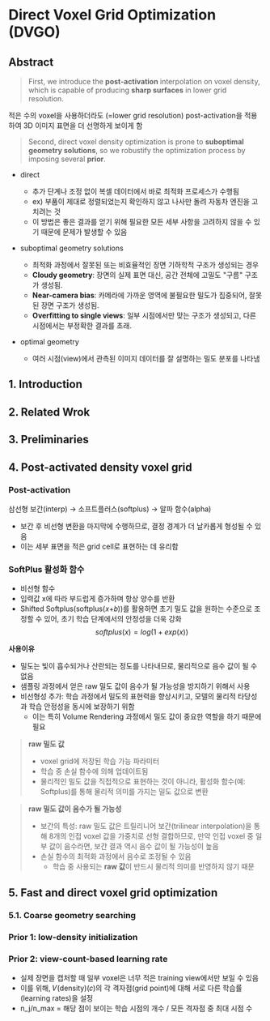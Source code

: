 # Direct Voxel Grid Optimization (DVGO)

## Abstract

> First, we introduce the **post-activation** interpolation on voxel density, which is capable of producing **sharp surfaces** in lower grid resolution.

적은 수의 voxel을 사용하더라도 (=lower grid resolution) post-activation을 적용하여 3D 이미지 표면을 더 선명하게 보이게 함

> Second, direct voxel density optimization is prone to **suboptimal geometry solutions**, so we robustify the optimization process by imposing several **prior**.

- direct

  - 추가 단계나 조정 없이 복셀 데이터에서 바로 최적화 프로세스가 수행됨
  - ex) 부품이 제대로 정렬되었는지 확인하지 않고 나사만 돌려 자동차 엔진을 고치려는 것
  - 이 방법은 좋은 결과를 얻기 위해 필요한 모든 세부 사항을 고려하지 않을 수 있기 때문에 문제가 발생할 수 있음

- suboptimal geometry solutions

  - 최적화 과정에서 잘못된 또는 비효율적인 장면 기하학적 구조가 생성되는 경우
  - **Cloudy geometry**: 장면의 실제 표면 대신, 공간 전체에 고밀도 "구름" 구조가 생성됨.
  - **Near-camera bias**: 카메라에 가까운 영역에 불필요한 밀도가 집중되어, 잘못된 장면 구조가 생성됨.
  - **Overfitting to single views**: 일부 시점에서만 맞는 구조가 생성되고, 다른 시점에서는 부정확한 결과를 초래.

- optimal geometry
  - 여러 시점(view)에서 관측된 이미지 데이터를 잘 설명하는 밀도 분포를 나타냄

## 1. Introduction

## 2. Related Wrok

## 3. Preliminaries

## 4. Post-activated density voxel grid

### Post-activation

삼선형 보간(interp) → 소프트플러스(softplus) → 알파 함수(alpha)

- 보간 후 비선형 변환을 마지막에 수행하므로, 결정 경계가 더 날카롭게 형성될 수 있음
- 이는 세부 표면을 적은 grid cell로 표현하는 데 유리함

### SoftPlus 활성화 함수

- 비선형 함수
- 입력값 x에 따라 부드럽게 증가하며 항상 양수를 반환
- Shifted Softplus(softplus(𝑥+𝑏))를 활용하면 초기 밀도 값을 원하는 수준으로 조정할 수 있어, 초기 학습 단계에서의 안정성을 더욱 강화
  $$
  softplus(x)=log(1+exp(x))
  $$

**사용이유**

- 밀도는 빛이 흡수되거나 산란되는 정도를 나타내므로, 물리적으로 음수 값이 될 수 없음
- 샘플링 과정에서 얻은 raw 밀도 값이 음수가 될 가능성을 방지하기 위해서 사용
- 비선형성 추가: 학습 과정에서 밀도의 표현력을 향상시키고, 모델의 물리적 타당성과 학습 안정성을 동시에 보장하기 위함
  - 이는 특히 Volume Rendering 과정에서 밀도 값이 중요한 역할을 하기 때문에 필요

> **raw 밀도 값**
>
> - voxel grid에 저장된 학습 가능 파라미터
> - 학습 중 손실 함수에 의해 업데이트됨
> - 물리적인 밀도 값을 직접적으로 표현하는 것이 아니라, 활성화 함수(예: Softplus)를 통해 물리적 의미를 가지는 밀도 값으로 변환

> **raw 밀도 값이 음수가 될 가능성**
>
> - 보간의 특성: raw 밀도 값은 트릴리니어 보간(trilinear interpolation)을 통해 8개의 인접 voxel 값을 가중치로 선형 결합하므로, 만약 인접 voxel 중 일부 값이 음수라면, 보간 결과 역시 음수 값이 될 가능성이 높음
> - 손실 함수의 최적화 과정에서 음수로 조정될 수 있음
>   - 학습 중 사용되는 **raw 값**이 반드시 물리적 의미를 반영하지 않기 때문

## 5. Fast and direct voxel grid optimization

### 5.1. Coarse geometry searching

### Prior 1: low-density initialization

### Prior 2: view-count-based learning rate

- 실제 장면을 캡처할 때 일부 voxel은 너무 적은 training view에서만 보일 수 있음
- 이를 위해, 𝑉(density)(𝑐)의 각 격자점(grid point)에 대해 서로 다른 학습률(learning rates)을 설정
- n_j/n_max = 해당 점이 보이는 학습 시점의 개수 / 모든 격자점 중 최대 시점 수
